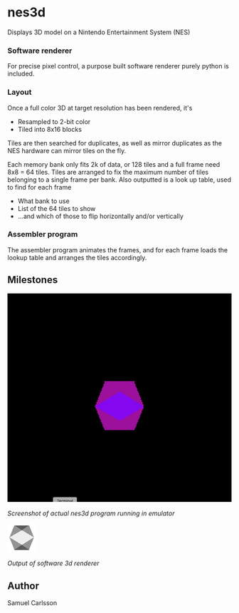 # nes3d

Displays 3D model on a Nintendo Entertainment System (NES)

### Software renderer

For precise pixel control, a purpose built software renderer purely
python is included.

### Layout

Once a full color 3D at target resolution has been rendered, it's

* Resampled to 2-bit color
* Tiled into 8x16 blocks

Tiles are then searched for duplicates, as well as mirror duplicates as the NES hardware can mirror tiles on the fly.

Each memory bank only fits 2k of data, or 128 tiles and a full frame
need 8x8 = 64 tiles. Tiles are arranged to fix the maximum number of
tiles belonging to a single frame per bank. Also outputted is a look
up table, used to find for each frame

* What bank to use
* List of the 64 tiles to show
* ...and which of those to flip horizontally and/or vertically

### Assembler program
The assembler program animates the frames, and for each frame loads
the lookup table and arranges the tiles accordingly.

## Milestones
![nes3d 2018-11-17](milestones/screenshot-2018-11-17.png)

_Screenshot of actual nes3d program running in emulator_

![3d gif](milestones/renderer-2018-11-17.png)

_Output of software 3d renderer_

## Author
Samuel Carlsson
